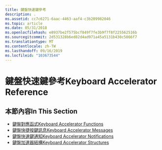 ```yaml
---
title: 鍵盤快速鍵參考
description: .
ms.assetid: cc7c6271-6aac-4463-aaf4-c3b209982046
ms.topic: article
ms.date: 05/31/2018
ms.openlocfilehash: e8937be2f575bcf849f7fe3b9f7f8f225562516b
ms.sourcegitcommit: 2d531328b6ed82d4ad971a45a5131b430c5866f7
ms.translationtype: MT
ms.contentlocale: zh-TW
ms.lasthandoff: 09/16/2019
ms.locfileid: "103673544"
---
```

# <a name="keyboard-accelerator-reference"></a><span data-ttu-id="45754-103">鍵盤快速鍵參考</span><span class="sxs-lookup"><span data-stu-id="45754-103">Keyboard Accelerator Reference</span></span>

## <a name="in-this-section"></a><span data-ttu-id="45754-104">本節內容</span><span class="sxs-lookup"><span data-stu-id="45754-104">In This Section</span></span>

-   [<span data-ttu-id="45754-105">鍵盤對應函式</span><span class="sxs-lookup"><span data-stu-id="45754-105">Keyboard Accelerator Functions</span></span>](keyboard-accelerator-functions.md)
-   [<span data-ttu-id="45754-106">鍵盤快捷按鍵訊息</span><span class="sxs-lookup"><span data-stu-id="45754-106">Keyboard Accelerator Messages</span></span>](keyboard-accelerator-messages.md)
-   [<span data-ttu-id="45754-107">鍵盤快速鍵通知</span><span class="sxs-lookup"><span data-stu-id="45754-107">Keyboard Accelerator Notifications</span></span>](keyboard-accelerator-notifications.md)
-   [<span data-ttu-id="45754-108">鍵盤加速器結構</span><span class="sxs-lookup"><span data-stu-id="45754-108">Keyboard Accelerator Structures</span></span>](keyboard-accelerator-structures.md)

 

 





